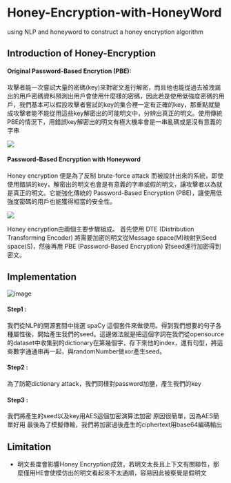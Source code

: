 # Honey-Encryption-with-HoneyWord
using NLP and honeyword to construct a honey encryption algorithm

## Introduction of Honey-Encryption
#### Original Password-Based Encrytion (PBE):
  
  
  攻擊者能一次嘗試大量的密碼(key)來對密文進行解密，而且他也能從過去被洩漏出的用戶密碼資料預測出用戶會使用什麼樣的密碼，因此若是使用低強度密碼的用戶，我們基本可以假設攻擊者嘗試的key的集合裡一定有正確的key，那重點就變成攻擊者能不能從用這些key解密出的可能明文中，分辨出真正的明文。使用傳統PBE的情況下，用錯誤key解密出的明文有極大機率會是一串亂碼或是沒有意義的字串
  
![](https://i.imgur.com/9xVUw7B.png)
  
  
#### Password-Based Encryption with Honeyword
Honey encryption 便是為了反制 brute-force attack 而被設計出來的系統，即使使用錯誤的key，解密出的明文也會是有意義的字串或假的明文，讓攻擊者以為就是真正的明文。它能強化傳統的 Password-Based Encryption (PBE)，讓使用低強度密碼的用戶也能獲得相當的安全性。

![](https://i.imgur.com/NHbe8Dc.png)

Honey encryption由兩個主要步驟組成。
首先使用 DTE (Distribution Transforming Encoder) 將需要加密的明文從Message space(M)映射到Seed space(S)，然後再用 PBE (Password-Based Encryption) 對seed進行加密得到密文。


## Implementation

![image](https://user-images.githubusercontent.com/71398477/177034248-96bcab2d-95e6-4670-ab32-1c3337655745.png)

#### Step1 :
我們從NLP的開源套間中挑選 spaCy 這個套件來做使用。得到我們想要的句子各種屬性後，開始產生我們的seed。這邊做法就是把這個字詞在我們從opensource的dataset中收集到的dictionary在第幾個字，存下來他的index，還有句型，將這些數字通通串再一起，與randomNumber做xor產生seed。

#### Step2 :
為了防範dictionary attack，我們同樣對password加鹽，產生我們的key

#### Step3 :
我們將產生的seed以及key用AES這個加密演算法加密
原因很簡單，因為AES簡單好用
最後為了模擬傳輸，我們將加密過後產生的ciphertext用base64編碼輸出

## Limitation
- 明文長度會影響Honey Encryption成效，若明文太長且上下文有關聯性，那麼僅用HE會使模仿出的明文看起來不太通順，容易因此被察覺是假明文
<!-- 改善方式: 結合Machine Learning，應用 Natural Language Procesing (NLP)  來仿造出更像明文的文章 -->


